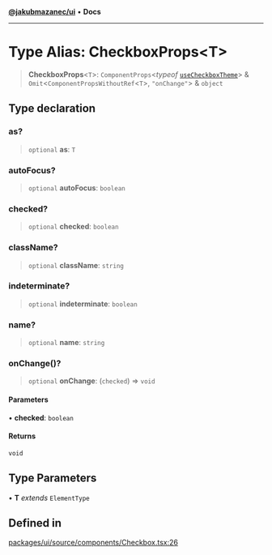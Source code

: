 [**@jakubmazanec/ui**](../README.md) • **Docs**

---

# Type Alias: CheckboxProps\<T\>

> **CheckboxProps**\<`T`\>: `ComponentProps`\<_typeof_
> [`useCheckboxTheme`](../functions/useCheckboxTheme.md)\> &
> `Omit`\<`ComponentPropsWithoutRef`\<`T`\>, `"onChange"`\> & `object`

## Type declaration

### as?

> `optional` **as**: `T`

### autoFocus?

> `optional` **autoFocus**: `boolean`

### checked?

> `optional` **checked**: `boolean`

### className?

> `optional` **className**: `string`

### indeterminate?

> `optional` **indeterminate**: `boolean`

### name?

> `optional` **name**: `string`

### onChange()?

> `optional` **onChange**: (`checked`) => `void`

#### Parameters

• **checked**: `boolean`

#### Returns

`void`

## Type Parameters

• **T** _extends_ `ElementType`

## Defined in

[packages/ui/source/components/Checkbox.tsx:26](https://github.com/jakubmazanec/tools/blob/eb8c22844f0a0aa0874efeab93afc2bd96c269e6/packages/ui/source/components/Checkbox.tsx#L26)
